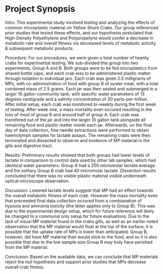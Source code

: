 # Project Synopsis

Intro: This experimental study involved testing and analyzing the effects of common microplastic material on Yellow Shore Crabs. Our group referenced prior studies that tested these effects, and our hypothesis postulated that High-Density Polyethylene and 
Polypropelyne would confer a decrease in metabolic rate and overall fitness via decreased levels of metabolic activity & subsequent metabolic products. 

Procedure: For our procedures, we were given a total number of twenty crabs for experimental testing. We sub-divided this group into two experiments, Group A and B. Both groups were to be fed microplastics from shaved bottle caps, and each crab was to be administered plastic matter through isolation in individual jars. Each crab was given 2.5 milligrams of MPs, with co-administration of food with group B of oyster meat, with a total combined mass of 2.5 grams. Each jar was then sealed and submerged in a larger 10 gallon community tank, with specific water parameters of 13 degrees centigrade and a salinity concentration of 30 parts-per-trillion. After initial setup, each crab was monitored bi-weekly during the first week of testing. After week one, a mass mortality even occured resulting in the loss of most of group B and around half of group A. Each crab was transfered out of the jar and into the larger 10 gallon tank alongside all remaining food and plastic matter inside each jar. Afterwards, on the final day of data collection, fine needle extractions were performed to obtain haemolymph samples for lactate assays. The remaining crabs were then terminated and dissected to observe and evidence of MP material in the gills and digestive tract.

Results: Preliminary results showed that both groups had lower levels of lactate in comparison to control data used by other lab samples, which had identical water parameters. Group A had a 200 micromolar lactate average and the solitary Group B crab had 40 micromolar lactate. Dissection results concluded that there was no visible plastic material visible underneath optical microscope observation.

Discussion: Lowered lactate levels suggest that MP had an effect towards the overall metabolic fitness of each crab. However the mass mortality even that preceeded final data collection occured from a combianation of hypoxia and ammonia toxicity (the latter applies only to Group B). This was due to the experimental design setup, which for future reference will likely be changed to a communal only setup for future evaluations. Due to the lack of visual MP material found in the crabs gills, as well as an earlier noted observation that the MP material would float at the top of the surface, it is possible that the uptake rate of MPs is lower than anticipated. Group B, however, did have MP material than would stick to the food, and so it is also possible that due to the low sample size Group B may truly have perished from the MP material.

Conclusion: Based on the available data, we can conclude that MP materials reject the null hypothesis and support prior studies that MPs decrease overall crab fitness.
